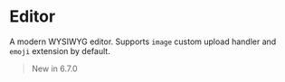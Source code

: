 # Editor

A modern WYSIWYG editor. Supports `image` custom upload handler and `emoji` extension by default.

> New in 6.7.0

